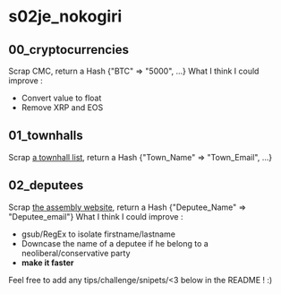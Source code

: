 # s02je_nokogiri

## 00_cryptocurrencies
Scrap CMC, return a Hash {"BTC" => "5000", ...}
What I think I could improve : 
<ul>
  <li>Convert value to float</li>
  <li>Remove XRP and EOS</li>
 </ul>
 
 ## 01_townhalls
 Scrap <a href="http://annuaire-des-mairies.com">a townhall list</a>, return a Hash {"Town_Name" => "Town_Email", ...}
 
 ## 02_deputees
 Scrap <a href="http://www2.assemblee-nationale.fr/deputes/liste/tableau">the assembly website</a>, return a Hash {"Deputee_Name" => "Deputee_email"}
 What I think I could improve :
 <ul>
  <li>gsub/RegEx to isolate firstname/lastname</li>
  <li>Downcase the name of a deputee if he belong to a neoliberal/conservative party</li>
  <li><b>make it faster</b></li>
 </ul>

Feel free to add any tips/challenge/snipets/<3 below in the README ! :) 
